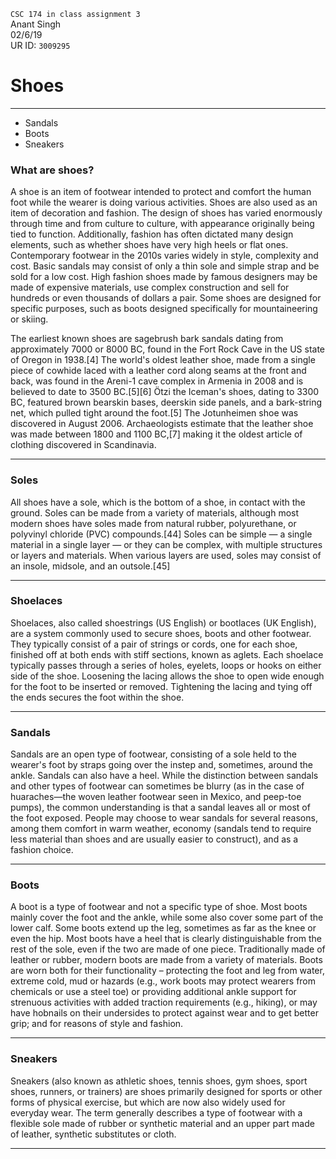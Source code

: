 `CSC 174 in class assignment 3`  
Anant Singh  
02/6/19  
UR ID: `3009295`
# Shoes
---
* Sandals  
* Boots  
* Sneakers 

### What are shoes?
A shoe is an item of footwear intended to protect and comfort the human foot while the wearer is doing various activities. Shoes are also used as an item of decoration and fashion. The design of shoes has varied enormously through time and from culture to culture, with appearance originally being tied to function. Additionally, fashion has often dictated many design elements, such as whether shoes have very high heels or flat ones. Contemporary footwear in the 2010s varies widely in style, complexity and cost. Basic sandals may consist of only a thin sole and simple strap and be sold for a low cost. High fashion shoes made by famous designers may be made of expensive materials, use complex construction and sell for hundreds or even thousands of dollars a pair. Some shoes are designed for specific purposes, such as boots designed specifically for mountaineering or skiing.  

The earliest known shoes are sagebrush bark sandals dating from approximately 7000 or 8000 BC, found in the Fort Rock Cave in the US state of Oregon in 1938.[4] The world's oldest leather shoe, made from a single piece of cowhide laced with a leather cord along seams at the front and back, was found in the Areni-1 cave complex in Armenia in 2008 and is believed to date to 3500 BC.[5][6] Ötzi the Iceman's shoes, dating to 3300 BC, featured brown bearskin bases, deerskin side panels, and a bark-string net, which pulled tight around the foot.[5] The Jotunheimen shoe was discovered in August 2006. Archaeologists estimate that the leather shoe was made between 1800 and 1100 BC,[7] making it the oldest article of clothing discovered in Scandinavia.

---
### Soles
All shoes have a sole, which is the bottom of a shoe, in contact with the ground. Soles can be made from a variety of materials, although most modern shoes have soles made from natural rubber, polyurethane, or polyvinyl chloride (PVC) compounds.[44] Soles can be simple — a single material in a single layer — or they can be complex, with multiple structures or layers and materials. When various layers are used, soles may consist of an insole, midsole, and an outsole.[45]

---

### Shoelaces 
Shoelaces, also called shoestrings (US English) or bootlaces (UK English), are a system commonly used to secure shoes, boots and other footwear. They typically consist of a pair of strings or cords, one for each shoe, finished off at both ends with stiff sections, known as aglets. Each shoelace typically passes through a series of holes, eyelets, loops or hooks on either side of the shoe. Loosening the lacing allows the shoe to open wide enough for the foot to be inserted or removed. Tightening the lacing and tying off the ends secures the foot within the shoe.

---

### Sandals 
Sandals are an open type of footwear, consisting of a sole held to the wearer's foot by straps going over the instep and, sometimes, around the ankle. Sandals can also have a heel. While the distinction between sandals and other types of footwear can sometimes be blurry (as in the case of huaraches—the woven leather footwear seen in Mexico, and peep-toe pumps), the common understanding is that a sandal leaves all or most of the foot exposed. People may choose to wear sandals for several reasons, among them comfort in warm weather, economy (sandals tend to require less material than shoes and are usually easier to construct), and as a fashion choice.

--- 

### Boots 

A boot is a type of footwear and not a specific type of shoe. Most boots mainly cover the foot and the ankle, while some also cover some part of the lower calf. Some boots extend up the leg, sometimes as far as the knee or even the hip. Most boots have a heel that is clearly distinguishable from the rest of the sole, even if the two are made of one piece. Traditionally made of leather or rubber, modern boots are made from a variety of materials. Boots are worn both for their functionality – protecting the foot and leg from water, extreme cold, mud or hazards (e.g., work boots may protect wearers from chemicals or use a steel toe) or providing additional ankle support for strenuous activities with added traction requirements (e.g., hiking), or may have hobnails on their undersides to protect against wear and to get better grip; and for reasons of style and fashion.


---

### Sneakers 

Sneakers (also known as athletic shoes, tennis shoes, gym shoes, sport shoes, runners, or trainers) are shoes primarily designed for sports or other forms of physical exercise, but which are now also widely used for everyday wear. The term generally describes a type of footwear with a flexible sole made of rubber or synthetic material and an upper part made of leather, synthetic substitutes or cloth.

---


